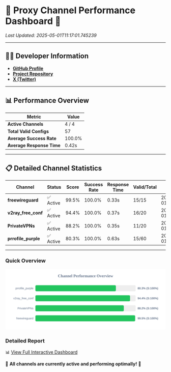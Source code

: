 # 🌟 Proxy Channel Performance Dashboard 🌟

_Last Updated: 2025-05-01T11:17:01.745239_

---

## 👩‍💻 Developer Information

- **[GitHub Profile](https://github.com/4n0nymou3)**  
- **[Project Repository](https://github.com/4n0nymou3/multi-proxy-config-fetcher)**  
- **[X (Twitter)](https://x.com/4n0nymou3)**  

---

## 📊 Performance Overview

| Metric                | Value       |
|-----------------------|-------------|
| **Active Channels**   | 4 / 4       |
| **Total Valid Configs** | 57          |
| **Average Success Rate** | 100.0%      |
| **Average Response Time** | 0.42s       |

---

## 📋 Detailed Channel Statistics

| Channel          | Status     | Score  | Success Rate | Response Time | Valid/Total | Last Success               |
|------------------|------------|--------|--------------|---------------|-------------|----------------------------|
| **freewireguard**  | ✅ Active  | 99.5%  | 100.0% | 0.33s         | 15/15       | 2025-05-01T11:17:01.743561 |
| **v2ray_free_conf**  | ✅ Active  | 94.4%  | 100.0% | 0.37s         | 16/20       | 2025-05-01T11:17:00.996104 |
| **PrivateVPNs**  | ✅ Active  | 88.2%  | 100.0% | 0.35s         | 11/20       | 2025-05-01T11:17:01.380071 |
| **prrofile_purple**  | ✅ Active  | 80.3%  | 100.0% | 0.63s         | 15/60       | 2025-05-01T11:17:00.575544 |

---

### Quick Overview
<div align="center">
  <a href="https://raw.githubusercontent.com/nullluser/NullRepo/refs/heads/main/assets/channel_stats_chart.svg">
    <img src="https://raw.githubusercontent.com/nullluser/NullRepo/refs/heads/main/assets/channel_stats_chart.svg" alt="Source Performance Statistics" width="800">
  </a>
</div>

### Detailed Report
📊 [View Full Interactive Dashboard](https://htmlpreview.github.io/?https://github.com/nullluser/NullRepo/blob/main/assets/performance_report.html)

🎉 **All channels are currently active and performing optimally!** 🎉
